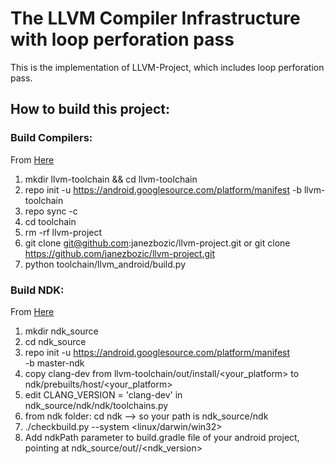 # The LLVM Compiler Infrastructure with loop perforation pass

This is the implementation of LLVM-Project, which includes loop perforation pass.

## How to build this project:

### Build Compilers:
From [Here](https://android.googlesource.com/toolchain/llvm_android/+/master/README.md)
1. mkdir llvm-toolchain && cd llvm-toolchain
2. repo init -u https://android.googlesource.com/platform/manifest -b llvm-toolchain
3. repo sync -c
4. cd toolchain
5. rm -rf llvm-project
6. git clone git@github.com:janezbozic/llvm-project.git or git clone https://github.com/janezbozic/llvm-project.git
7. python toolchain/llvm_android/build.py

### Build NDK:
From [Here](https://android.googlesource.com/platform/ndk/+/ndk-r15-release/README.md)
1. mkdir ndk_source
2. cd ndk_source
3. repo init -u https://android.googlesource.com/platform/manifest \
    -b master-ndk
4. copy clang-dev from llvm-toolchain/out/install/<your_platform> to ndk/prebuilts/host/<your_platform>
5. edit CLANG_VERSION = 'clang-dev' in ndk_source/ndk/ndk/toolchains.py
6. from ndk folder: cd ndk --> so your path is ndk_source/ndk
7. ./checkbuild.py --system <linux/darwin/win32>
8. Add ndkPath parameter to build.gradle file of your android project, pointing at ndk_source/out/<host>/<ndk_version>
    
